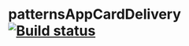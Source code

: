 # patternsAppCardDelivery [![Build status](https://ci.appveyor.com/api/projects/status/2til45w97bjrl0rq?svg=true)](https://ci.appveyor.com/project/Ollitestit/patternsappcarddelivery)

